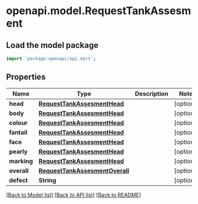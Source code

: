 # openapi.model.RequestTankAssesment

## Load the model package
```dart
import 'package:openapi/api.dart';
```

## Properties
Name | Type | Description | Notes
------------ | ------------- | ------------- | -------------
**head** | [**RequestTankAssesmentHead**](RequestTankAssesmentHead.md) |  | [optional] 
**body** | [**RequestTankAssesmentHead**](RequestTankAssesmentHead.md) |  | [optional] 
**colour** | [**RequestTankAssesmentHead**](RequestTankAssesmentHead.md) |  | [optional] 
**fantail** | [**RequestTankAssesmentHead**](RequestTankAssesmentHead.md) |  | [optional] 
**face** | [**RequestTankAssesmentHead**](RequestTankAssesmentHead.md) |  | [optional] 
**pearly** | [**RequestTankAssesmentHead**](RequestTankAssesmentHead.md) |  | [optional] 
**marking** | [**RequestTankAssesmentHead**](RequestTankAssesmentHead.md) |  | [optional] 
**overall** | [**RequestTankAssesmentOverall**](RequestTankAssesmentOverall.md) |  | [optional] 
**defect** | **String** |  | [optional] 

[[Back to Model list]](../README.md#documentation-for-models) [[Back to API list]](../README.md#documentation-for-api-endpoints) [[Back to README]](../README.md)


